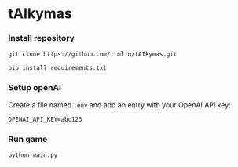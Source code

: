 # tAIkymas

### Install repository
`git clone https://github.com/irmlin/tAIkymas.git`

`pip install requirements.txt`
### Setup openAI
Create a file named `.env` and add an entry with your OpenAI API key:

`OPENAI_API_KEY=abc123`

### Run game
`python main.py`